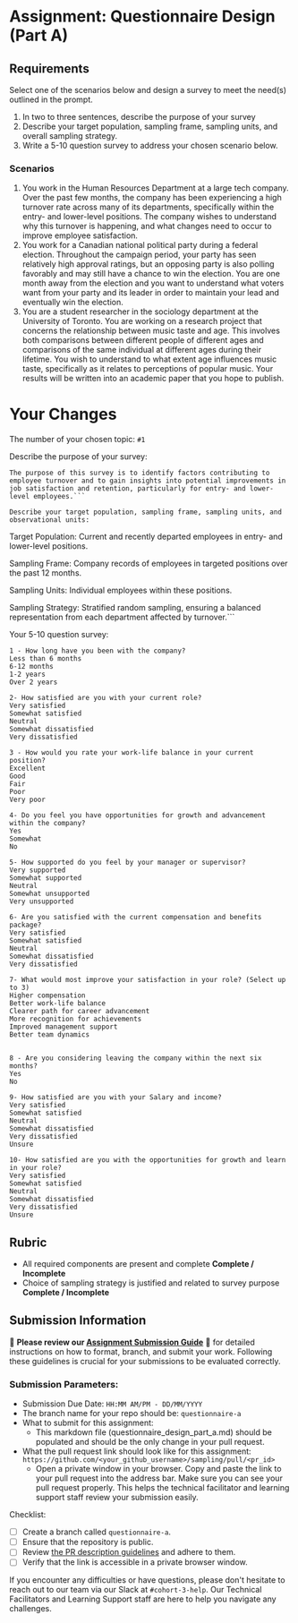 # Assignment: Questionnaire Design (Part A)

## Requirements
Select one of the scenarios below and design a survey to meet the need(s) outlined in the prompt.

1.	In two to three sentences, describe the purpose of your survey
2.	Describe your target population, sampling frame, sampling units, and overall sampling strategy.
3.	Write a 5-10 question survey to address your chosen scenario below.


### Scenarios
1.	You work in the Human Resources Department at a large tech company. Over the past few months, the company has been experiencing a high turnover rate across many of its departments, specifically within the entry- and lower-level positions. The company wishes to understand why this turnover is happening, and what changes need to occur to improve employee satisfaction.
2.	You work for a Canadian national political party during a federal election. Throughout the campaign period, your party has seen relatively high approval ratings, but an opposing party is also polling favorably and may still have a chance to win the election. You are one month away from the election and you want to understand what voters want from your party and its leader in order to maintain your lead and eventually win the election.
3.	You are a student researcher in the sociology department at the University of Toronto. You are working on a research project that concerns the relationship between music taste and age. This involves both comparisons between different people of different ages and comparisons of the same individual at different ages during their lifetime. You wish to understand to what extent age influences music taste, specifically as it relates to perceptions of popular music. Your results will be written into an academic paper that you hope to publish.


# Your Changes

The number of your chosen topic: `#1`

Describe the purpose of your survey:
```
The purpose of this survey is to identify factors contributing to employee turnover and to gain insights into potential improvements in job satisfaction and retention, particularly for entry- and lower-level employees.```

Describe your target population, sampling frame, sampling units, and observational units:
```
Target Population: Current and recently departed employees in entry- and lower-level positions.

Sampling Frame: Company records of employees in targeted positions over the past 12 months.

Sampling Units: Individual employees within these positions.

Sampling Strategy: Stratified random sampling, ensuring a balanced representation from each department affected by turnover.```

Your 5-10 question survey:
```
1 - How long have you been with the company?
Less than 6 months
6-12 months
1-2 years
Over 2 years

2- How satisfied are you with your current role?
Very satisfied
Somewhat satisfied
Neutral
Somewhat dissatisfied
Very dissatisfied

3 - How would you rate your work-life balance in your current position?
Excellent
Good
Fair
Poor
Very poor

4- Do you feel you have opportunities for growth and advancement within the company?
Yes
Somewhat
No

5- How supported do you feel by your manager or supervisor?
Very supported
Somewhat supported
Neutral
Somewhat unsupported
Very unsupported

6- Are you satisfied with the current compensation and benefits package?
Very satisfied
Somewhat satisfied
Neutral
Somewhat dissatisfied
Very dissatisfied

7- What would most improve your satisfaction in your role? (Select up to 3)
Higher compensation
Better work-life balance
Clearer path for career advancement
More recognition for achievements
Improved management support
Better team dynamics


8 - Are you considering leaving the company within the next six months?
Yes
No

9- How satisfied are you with your Salary and income?
Very satisfied
Somewhat satisfied
Neutral
Somewhat dissatisfied
Very dissatisfied
Unsure

10- How satisfied are you with the opportunities for growth and learn in your role?
Very satisfied
Somewhat satisfied
Neutral
Somewhat dissatisfied
Very dissatisfied
Unsure
```

## Rubric

-	All required components are present and complete **Complete / Incomplete**
-	Choice of sampling strategy is justified and related to survey purpose **Complete / Incomplete**

## Submission Information

🚨 **Please review our [Assignment Submission Guide](https://github.com/UofT-DSI/onboarding/blob/main/onboarding_documents/submissions.md)** 🚨 for detailed instructions on how to format, branch, and submit your work. Following these guidelines is crucial for your submissions to be evaluated correctly.

### Submission Parameters:
* Submission Due Date: `HH:MM AM/PM - DD/MM/YYYY`
* The branch name for your repo should be: `questionnaire-a`
* What to submit for this assignment:
    * This markdown file (questionnaire_design_part_a.md) should be populated and should be the only change in your pull request.
* What the pull request link should look like for this assignment: `https://github.com/<your_github_username>/sampling/pull/<pr_id>`
    * Open a private window in your browser. Copy and paste the link to your pull request into the address bar. Make sure you can see your pull request properly. This helps the technical facilitator and learning support staff review your submission easily.

Checklist:
- [ ] Create a branch called `questionnaire-a`.
- [ ] Ensure that the repository is public.
- [ ] Review [the PR description guidelines](https://github.com/UofT-DSI/onboarding/blob/main/onboarding_documents/submissions.md#guidelines-for-pull-request-descriptions) and adhere to them.
- [ ] Verify that the link is accessible in a private browser window.

If you encounter any difficulties or have questions, please don't hesitate to reach out to our team via our Slack at `#cohort-3-help`. Our Technical Facilitators and Learning Support staff are here to help you navigate any challenges.
